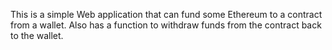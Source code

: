 This is a simple Web application that can fund some Ethereum to a contract from a wallet. Also has a function to withdraw funds from the contract back to the wallet.
